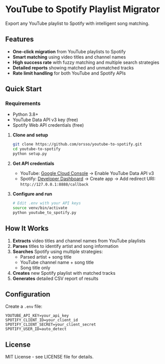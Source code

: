 # YouTube to Spotify Playlist Migrator

Export any YouTube playlist to Spotify with intelligent song matching.

## Features

- **One-click migration** from YouTube playlists to Spotify
- **Smart matching** using video titles and channel names
- **High success rate** with fuzzy matching and multiple search strategies
- **Detailed reports** showing matched and unmatched tracks
- **Rate limit handling** for both YouTube and Spotify APIs

## Quick Start

### Requirements

- Python 3.8+
- YouTube Data API v3 key (free)
- Spotify Web API credentials (free)


1. **Clone and setup**
   ```bash
   git clone https://github.com/orsso/youtube-to-spotify.git
   cd youtube-to-spotify
   python setup.py
   ```

2. **Get API credentials**
   - YouTube: [Google Cloud Console](https://console.cloud.google.com/) → Enable YouTube Data API v3
   - Spotify: [Developer Dashboard](https://developer.spotify.com/dashboard/) → Create app → Add redirect URI: `http://127.0.0.1:8888/callback`

3. **Configure and run**
   ```bash
   # Edit .env with your API keys
   source venv/bin/activate
   python youtube_to_spotify.py
   ```

## How It Works

1. **Extracts** video titles and channel names from YouTube playlists
2. **Parses** titles to identify artist and song information
3. **Searches** Spotify using multiple strategies:
   - Parsed artist + song title
   - YouTube channel name + song title
   - Song title only
4. **Creates** new Spotify playlist with matched tracks
5. **Generates** detailed CSV report of results

## Configuration

Create a `.env` file:
```env
YOUTUBE_API_KEY=your_api_key
SPOTIFY_CLIENT_ID=your_client_id
SPOTIFY_CLIENT_SECRET=your_client_secret
SPOTIFY_USER_ID=auto_detect
```

## License

MIT License - see LICENSE file for details.

